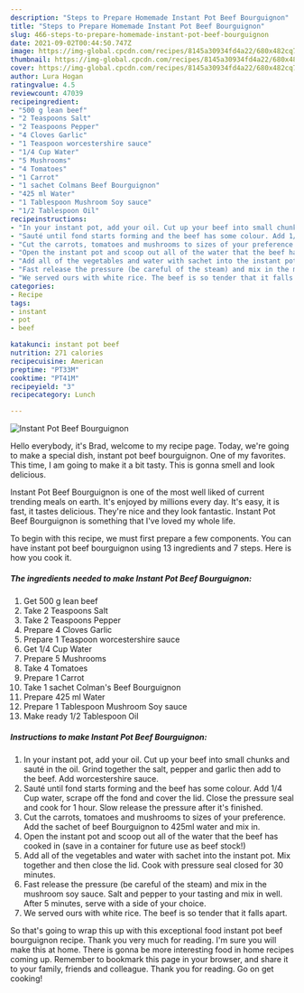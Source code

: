 ```yaml
---
description: "Steps to Prepare Homemade Instant Pot Beef Bourguignon"
title: "Steps to Prepare Homemade Instant Pot Beef Bourguignon"
slug: 466-steps-to-prepare-homemade-instant-pot-beef-bourguignon
date: 2021-09-02T00:44:50.747Z
image: https://img-global.cpcdn.com/recipes/8145a30934fd4a22/680x482cq70/instant-pot-beef-bourguignon-recipe-main-photo.jpg
thumbnail: https://img-global.cpcdn.com/recipes/8145a30934fd4a22/680x482cq70/instant-pot-beef-bourguignon-recipe-main-photo.jpg
cover: https://img-global.cpcdn.com/recipes/8145a30934fd4a22/680x482cq70/instant-pot-beef-bourguignon-recipe-main-photo.jpg
author: Lura Hogan
ratingvalue: 4.5
reviewcount: 47039
recipeingredient:
- "500 g lean beef"
- "2 Teaspoons Salt"
- "2 Teaspoons Pepper"
- "4 Cloves Garlic"
- "1 Teaspoon worcestershire sauce"
- "1/4 Cup Water"
- "5 Mushrooms"
- "4 Tomatoes"
- "1 Carrot"
- "1 sachet Colmans Beef Bourguignon"
- "425 ml Water"
- "1 Tablespoon Mushroom Soy sauce"
- "1/2 Tablespoon Oil"
recipeinstructions:
- "In your instant pot, add your oil. Cut up your beef into small chunks and sauté in the oil. Grind together the salt, pepper and garlic then add to the beef. Add worcestershire sauce."
- "Sauté until fond starts forming and the beef has some colour. Add 1/4 Cup water, scrape off the fond and cover the lid. Close the pressure seal and cook for 1 hour. Slow release the pressure after it&#39;s finished."
- "Cut the carrots, tomatoes and mushrooms to sizes of your preference. Add the sachet of beef Bourguignon to 425ml water and mix in."
- "Open the instant pot and scoop out all of the water that the beef has cooked in (save in a container for future use as beef stock!)"
- "Add all of the vegetables and water with sachet into the instant pot. Mix together and then close the lid. Cook with pressure seal closed for 30 minutes."
- "Fast release the pressure (be careful of the steam) and mix in the mushroom soy sauce. Salt and pepper to your tasting and mix in well. After 5 minutes, serve with a side of your choice."
- "We served ours with white rice. The beef is so tender that it falls apart."
categories:
- Recipe
tags:
- instant
- pot
- beef

katakunci: instant pot beef 
nutrition: 271 calories
recipecuisine: American
preptime: "PT33M"
cooktime: "PT41M"
recipeyield: "3"
recipecategory: Lunch

---
```



![Instant Pot Beef Bourguignon](https://img-global.cpcdn.com/recipes/8145a30934fd4a22/680x482cq70/instant-pot-beef-bourguignon-recipe-main-photo.jpg)

Hello everybody, it's Brad, welcome to my recipe page. Today, we're going to make a special dish, instant pot beef bourguignon. One of my favorites. This time, I am going to make it a bit tasty. This is gonna smell and look delicious.



Instant Pot Beef Bourguignon is one of the most well liked of current trending meals on earth. It's enjoyed by millions every day. It's easy, it is fast, it tastes delicious. They're nice and they look fantastic. Instant Pot Beef Bourguignon is something that I've loved my whole life.


To begin with this recipe, we must first prepare a few components. You can have instant pot beef bourguignon using 13 ingredients and 7 steps. Here is how you cook it.

<!--inarticleads1-->

##### The ingredients needed to make Instant Pot Beef Bourguignon:

1. Get 500 g lean beef
1. Take 2 Teaspoons Salt
1. Take 2 Teaspoons Pepper
1. Prepare 4 Cloves Garlic
1. Prepare 1 Teaspoon worcestershire sauce
1. Get 1/4 Cup Water
1. Prepare 5 Mushrooms
1. Take 4 Tomatoes
1. Prepare 1 Carrot
1. Take 1 sachet Colman&#39;s Beef Bourguignon
1. Prepare 425 ml Water
1. Prepare 1 Tablespoon Mushroom Soy sauce
1. Make ready 1/2 Tablespoon Oil




<!--inarticleads2-->

##### Instructions to make Instant Pot Beef Bourguignon:

1. In your instant pot, add your oil. Cut up your beef into small chunks and sauté in the oil. Grind together the salt, pepper and garlic then add to the beef. Add worcestershire sauce.
1. Sauté until fond starts forming and the beef has some colour. Add 1/4 Cup water, scrape off the fond and cover the lid. Close the pressure seal and cook for 1 hour. Slow release the pressure after it&#39;s finished.
1. Cut the carrots, tomatoes and mushrooms to sizes of your preference. Add the sachet of beef Bourguignon to 425ml water and mix in.
1. Open the instant pot and scoop out all of the water that the beef has cooked in (save in a container for future use as beef stock!)
1. Add all of the vegetables and water with sachet into the instant pot. Mix together and then close the lid. Cook with pressure seal closed for 30 minutes.
1. Fast release the pressure (be careful of the steam) and mix in the mushroom soy sauce. Salt and pepper to your tasting and mix in well. After 5 minutes, serve with a side of your choice.
1. We served ours with white rice. The beef is so tender that it falls apart.




So that's going to wrap this up with this exceptional food instant pot beef bourguignon recipe. Thank you very much for reading. I'm sure you will make this at home. There is gonna be more interesting food in home recipes coming up. Remember to bookmark this page in your browser, and share it to your family, friends and colleague. Thank you for reading. Go on get cooking!
